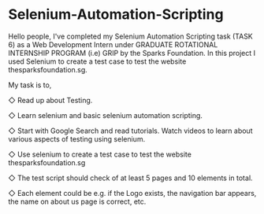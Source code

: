 # Selenium-Automation-Scripting

Hello people, I've completed my Selenium Automation Scripting task (TASK 6) as a Web Development Intern under GRADUATE ROTATIONAL INTERNSHIP PROGRAM (i.e) GRIP by the Sparks Foundation. In this project I used Selenium to create a test case to test the website thesparksfoundation.sg.

My task is to,

◇ Read up about Testing.

◇ Learn selenium and basic selenium automation scripting.

◇ Start with Google Search and read tutorials. Watch videos to learn about various aspects of testing using selenium.

◇ Use selenium to create a test case to test the website thesparksfoundation.sg

◇ The test script should check of at least 5 pages and 10 elements in total.

◇ Each element could be e.g. if the Logo exists, the navigation bar appears, the name on about us page is correct, etc.
